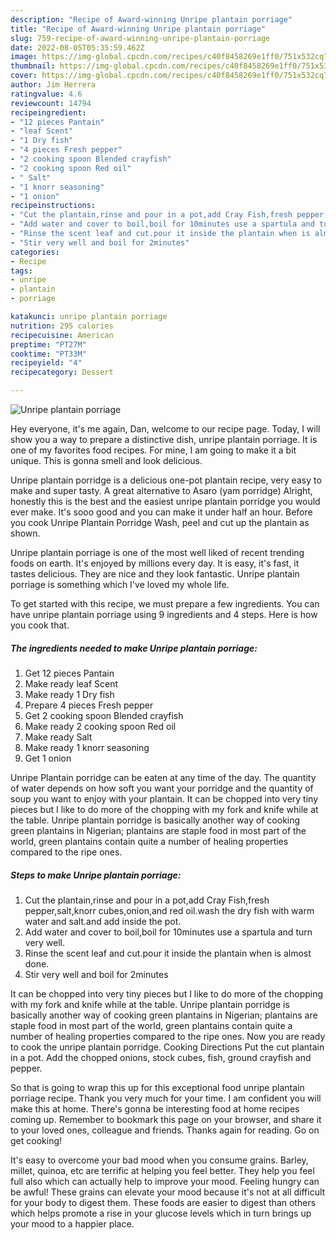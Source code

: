 ```yaml
---
description: "Recipe of Award-winning Unripe plantain porriage"
title: "Recipe of Award-winning Unripe plantain porriage"
slug: 759-recipe-of-award-winning-unripe-plantain-porriage
date: 2022-08-05T05:35:59.462Z
image: https://img-global.cpcdn.com/recipes/c40f8458269e1ff0/751x532cq70/unripe-plantain-porriage-recipe-main-photo.jpg
thumbnail: https://img-global.cpcdn.com/recipes/c40f8458269e1ff0/751x532cq70/unripe-plantain-porriage-recipe-main-photo.jpg
cover: https://img-global.cpcdn.com/recipes/c40f8458269e1ff0/751x532cq70/unripe-plantain-porriage-recipe-main-photo.jpg
author: Jim Herrera
ratingvalue: 4.6
reviewcount: 14794
recipeingredient:
- "12 pieces Pantain"
- "leaf Scent"
- "1 Dry fish"
- "4 pieces Fresh pepper"
- "2 cooking spoon Blended crayfish"
- "2 cooking spoon Red oil"
- " Salt"
- "1 knorr seasoning"
- "1 onion"
recipeinstructions:
- "Cut the plantain,rinse and pour in a pot,add Cray Fish,fresh pepper,salt,knorr cubes,onion,and red oil.wash the dry fish with warm water and salt.and add inside the pot."
- "Add water and cover to boil,boil for 10minutes use a spartula and turn very well."
- "Rinse the scent leaf and cut.pour it inside the plantain when is almost done."
- "Stir very well and boil for 2minutes"
categories:
- Recipe
tags:
- unripe
- plantain
- porriage

katakunci: unripe plantain porriage 
nutrition: 295 calories
recipecuisine: American
preptime: "PT27M"
cooktime: "PT33M"
recipeyield: "4"
recipecategory: Dessert

---
```



![Unripe plantain porriage](https://img-global.cpcdn.com/recipes/c40f8458269e1ff0/751x532cq70/unripe-plantain-porriage-recipe-main-photo.jpg)

Hey everyone, it's me again, Dan, welcome to our recipe page. Today, I will show you a way to prepare a distinctive dish, unripe plantain porriage. It is one of my favorites food recipes. For mine, I am going to make it a bit unique. This is gonna smell and look delicious.

Unripe plantain porridge is a delicious one-pot plantain recipe, very easy to make and super tasty. A great alternative to Asaro (yam porridge) Alright, honestly this is the best and the easiest unripe plantain porridge you would ever make. It&#39;s sooo good and you can make it under half an hour. Before you cook Unripe Plantain Porridge Wash, peel and cut up the plantain as shown.

Unripe plantain porriage is one of the most well liked of recent trending foods on earth. It's enjoyed by millions every day. It is easy, it's fast, it tastes delicious. They are nice and they look fantastic. Unripe plantain porriage is something which I've loved my whole life.


To get started with this recipe, we must prepare a few ingredients. You can have unripe plantain porriage using 9 ingredients and 4 steps. Here is how you cook that.

<!--inarticleads1-->

##### The ingredients needed to make Unripe plantain porriage:

1. Get 12 pieces Pantain
1. Make ready leaf Scent
1. Make ready 1 Dry fish
1. Prepare 4 pieces Fresh pepper
1. Get 2 cooking spoon Blended crayfish
1. Make ready 2 cooking spoon Red oil
1. Make ready  Salt
1. Make ready 1 knorr seasoning
1. Get 1 onion


Unripe Plantain porridge can be eaten at any time of the day. The quantity of water depends on how soft you want your porridge and the quantity of soup you want to enjoy with your plantain. It can be chopped into very tiny pieces but I like to do more of the chopping with my fork and knife while at the table. Unripe plantain porridge is basically another way of cooking green plantains in Nigerian; plantains are staple food in most part of the world, green plantains contain quite a number of healing properties compared to the ripe ones. 

<!--inarticleads2-->

##### Steps to make Unripe plantain porriage:

1. Cut the plantain,rinse and pour in a pot,add Cray Fish,fresh pepper,salt,knorr cubes,onion,and red oil.wash the dry fish with warm water and salt.and add inside the pot.
1. Add water and cover to boil,boil for 10minutes use a spartula and turn very well.
1. Rinse the scent leaf and cut.pour it inside the plantain when is almost done.
1. Stir very well and boil for 2minutes


It can be chopped into very tiny pieces but I like to do more of the chopping with my fork and knife while at the table. Unripe plantain porridge is basically another way of cooking green plantains in Nigerian; plantains are staple food in most part of the world, green plantains contain quite a number of healing properties compared to the ripe ones. Now you are ready to cook the unripe plantain porridge. Cooking Directions Put the cut plantain in a pot. Add the chopped onions, stock cubes, fish, ground crayfish and pepper. 

So that is going to wrap this up for this exceptional food unripe plantain porriage recipe. Thank you very much for your time. I am confident you will make this at home. There's gonna be interesting food at home recipes coming up. Remember to bookmark this page on your browser, and share it to your loved ones, colleague and friends. Thanks again for reading. Go on get cooking!

It's easy to overcome your bad mood when you consume grains. Barley, millet, quinoa, etc are terrific at helping you feel better. They help you feel full also which can actually help to improve your mood. Feeling hungry can be awful! These grains can elevate your mood because it's not at all difficult for your body to digest them. These foods are easier to digest than others which helps promote a rise in your glucose levels which in turn brings up your mood to a happier place.
